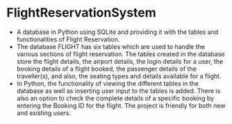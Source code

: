 # FlightReservationSystem
* A database in Python using SQLite and providing it with the tables and functionalities of Flight Reservation. 
* The database FLIGHT has six tables which are used to handle the various sections of flight reservation. The tables created in the database store the flight details, the airport details, the login details for a user, the booking details of a flight booked, the passenger details of the traveller(s), and also, the seating types and details available for a flight.
* In Python, the functionality of viewing the different tables in the database as well as inserting user input to the tables is added. There is also an option to check the complete details of a specific booking by entering the Booking ID for the flight. The project is friendly for both new and existing users.
